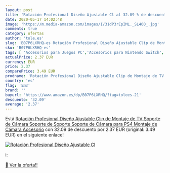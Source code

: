 ```yaml
---
layout: post
title: 'Rotación Profesional Diseño Ajustable Cl al 32.09 % de descuento'
date: 2020-05-17 14:02:48
image: 'https://m.media-amazon.com/images/I/31dP3rEpIML._SL400_.jpg'
comments: true
category: ofertas
author: 'tole.es'
slug: 'B07P6LXRHQ-es Rotación Profesional Diseño Ajustable Clip de Montaje de...'
sku: 'B07P6LXRHQ-es'
tags: [ 'Accesorios para Juegos PC','Accesorios para Nintendo Switch','Accesorios para PlayStation 4','Almacenamiento de datos','Almacenamiento de datos externo','Discos duros externos','Electrónica','Hardware y juegos para Nintendo Switch','Hardware y juegos para PlayStation 4','Informática','Juegos y Accesorios para PC','Memoria para Nintendo Switch','Tarjetas de memoria','Tarjetas microSD','Videojuegos','Volantes para PC','ps4', ]
actualPrice: 2.37 EUR
currency: EUR
price: 2.37
comparePrice: 3.49 EUR
prodname: 'Rotación Profesional Diseño Ajustable Clip de Montaje de TV Soporte de Cámara Soporte de Soporte Soporte de Cámara para PS4 Montaje de Cámara Accesorio'
country: 'es'
flag: '🇪🇸'
brand: ''
buyurl: 'https://www.amazon.es/dp/B07P6LXRHQ/?tag=tolees-21'
descuento: '32.09'
average: '2.37'
---
```


Está [Rotación Profesional Diseño Ajustable Clip de Montaje de TV Soporte de Cámara Soporte de Soporte Soporte de Cámara para PS4 Montaje de Cámara Accesorio](https://www.amazon.es/dp/B07P6LXRHQ/?tag=tolees-21) con 32.09 de descuento por 2.37 EUR (original: 3.49 EUR) en el siguiente enlace!

[![Rotación Profesional Diseño Ajustable Cl](https://m.media-amazon.com/images/I/31dP3rEpIML._SL400_.jpg)](https://www.amazon.es/dp/B07P6LXRHQ/?tag=tolees-21)

ℹ️:


[🛒 Ver la oferta!!](https://www.amazon.es/dp/B07P6LXRHQ/?tag=tolees-21)
